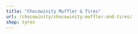 ```yaml
---
title: "Chocowinity Muffler & Tires"
url: /chocowinity/chocowinity-muffler-and-tires/
shop: tyres
---
```

